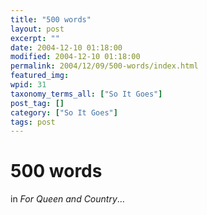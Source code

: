 ```yaml
---
title: "500 words"
layout: post
excerpt: ""
date: 2004-12-10 01:18:00
modified: 2004-12-10 01:18:00
permalink: 2004/12/09/500-words/index.html
featured_img: 
wpid: 31
taxonomy_terms_all: ["So It Goes"]
post_tag: []
category: ["So It Goes"]
tags: post
---
```


# 500 words

in *For Queen and Country*…